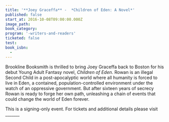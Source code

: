 ```yaml
---
title: '**Joey Graceffa** -  *Children of Eden: A Novel*'
published: false
start_at: 2016-10-08T09:00:00.000Z
image_path:
book_category:
program: '-writers-and-readers'
ticketed: false
test:
book_isbn:
  -
---
```



Brookline Booksmith is thrilled to bring Joey Graceffa back to Boston for his debut Young Adult Fantasy novel,&nbsp;*Children of Eden*. Rowan is an illegal Second Child in a post-apocalyptic world where all humanity is forced to live in Eden, a contained, population-controlled environment under the watch of an oppressive government. But after sixteen years of secrecy Rowan is ready to forge her own path, unleashing a chain of events that could change the world of Eden forever.

This is a signing-only event. For tickets and additional details please visit _______